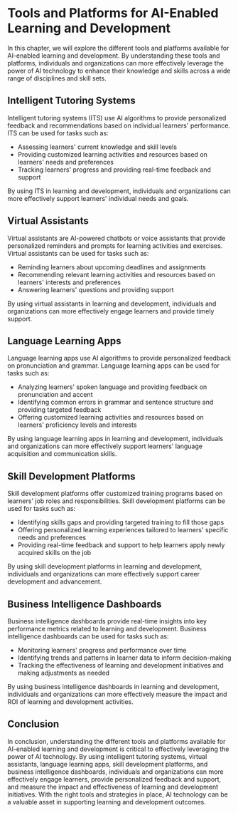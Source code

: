 Tools and Platforms for AI-Enabled Learning and Development
================================================================================================================================

In this chapter, we will explore the different tools and platforms available for AI-enabled learning and development. By understanding these tools and platforms, individuals and organizations can more effectively leverage the power of AI technology to enhance their knowledge and skills across a wide range of disciplines and skill sets.

Intelligent Tutoring Systems
----------------------------

Intelligent tutoring systems (ITS) use AI algorithms to provide personalized feedback and recommendations based on individual learners' performance. ITS can be used for tasks such as:

* Assessing learners' current knowledge and skill levels
* Providing customized learning activities and resources based on learners' needs and preferences
* Tracking learners' progress and providing real-time feedback and support

By using ITS in learning and development, individuals and organizations can more effectively support learners' individual needs and goals.

Virtual Assistants
------------------

Virtual assistants are AI-powered chatbots or voice assistants that provide personalized reminders and prompts for learning activities and exercises. Virtual assistants can be used for tasks such as:

* Reminding learners about upcoming deadlines and assignments
* Recommending relevant learning activities and resources based on learners' interests and preferences
* Answering learners' questions and providing support

By using virtual assistants in learning and development, individuals and organizations can more effectively engage learners and provide timely support.

Language Learning Apps
----------------------

Language learning apps use AI algorithms to provide personalized feedback on pronunciation and grammar. Language learning apps can be used for tasks such as:

* Analyzing learners' spoken language and providing feedback on pronunciation and accent
* Identifying common errors in grammar and sentence structure and providing targeted feedback
* Offering customized learning activities and resources based on learners' proficiency levels and interests

By using language learning apps in learning and development, individuals and organizations can more effectively support learners' language acquisition and communication skills.

Skill Development Platforms
---------------------------

Skill development platforms offer customized training programs based on learners' job roles and responsibilities. Skill development platforms can be used for tasks such as:

* Identifying skills gaps and providing targeted training to fill those gaps
* Offering personalized learning experiences tailored to learners' specific needs and preferences
* Providing real-time feedback and support to help learners apply newly acquired skills on the job

By using skill development platforms in learning and development, individuals and organizations can more effectively support career development and advancement.

Business Intelligence Dashboards
--------------------------------

Business intelligence dashboards provide real-time insights into key performance metrics related to learning and development. Business intelligence dashboards can be used for tasks such as:

* Monitoring learners' progress and performance over time
* Identifying trends and patterns in learner data to inform decision-making
* Tracking the effectiveness of learning and development initiatives and making adjustments as needed

By using business intelligence dashboards in learning and development, individuals and organizations can more effectively measure the impact and ROI of learning and development activities.

Conclusion
----------

In conclusion, understanding the different tools and platforms available for AI-enabled learning and development is critical to effectively leveraging the power of AI technology. By using intelligent tutoring systems, virtual assistants, language learning apps, skill development platforms, and business intelligence dashboards, individuals and organizations can more effectively engage learners, provide personalized feedback and support, and measure the impact and effectiveness of learning and development initiatives. With the right tools and strategies in place, AI technology can be a valuable asset in supporting learning and development outcomes.
